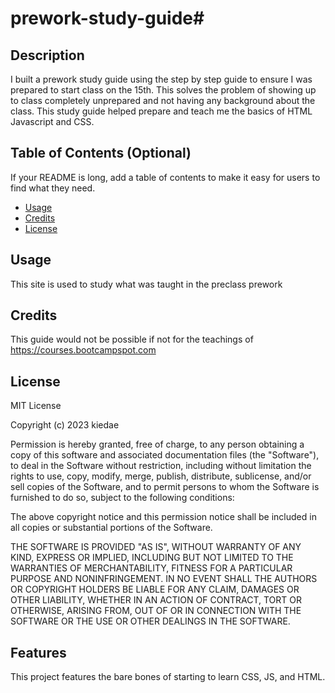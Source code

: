 # prework-study-guide# 

## Description

I built a prework study guide using the step by step guide to ensure I was prepared to start class on the 15th. This solves the problem of showing up to class completely unprepared and not having any background about the class. This study guide helped prepare and teach me the basics of HTML Javascript and CSS.

## Table of Contents (Optional)

If your README is long, add a table of contents to make it easy for users to find what they need.
- [Usage](#usage)
- [Credits](#credits)
- [License](#license)

## Usage
This site is used to study what was taught in the preclass prework

## Credits
This guide would not be possible if not for the teachings of 
https://courses.bootcampspot.com
## License

MIT License

Copyright (c) 2023 kiedae

Permission is hereby granted, free of charge, to any person obtaining a copy
of this software and associated documentation files (the "Software"), to deal
in the Software without restriction, including without limitation the rights
to use, copy, modify, merge, publish, distribute, sublicense, and/or sell
copies of the Software, and to permit persons to whom the Software is
furnished to do so, subject to the following conditions:

The above copyright notice and this permission notice shall be included in all
copies or substantial portions of the Software.

THE SOFTWARE IS PROVIDED "AS IS", WITHOUT WARRANTY OF ANY KIND, EXPRESS OR
IMPLIED, INCLUDING BUT NOT LIMITED TO THE WARRANTIES OF MERCHANTABILITY,
FITNESS FOR A PARTICULAR PURPOSE AND NONINFRINGEMENT. IN NO EVENT SHALL THE
AUTHORS OR COPYRIGHT HOLDERS BE LIABLE FOR ANY CLAIM, DAMAGES OR OTHER
LIABILITY, WHETHER IN AN ACTION OF CONTRACT, TORT OR OTHERWISE, ARISING FROM,
OUT OF OR IN CONNECTION WITH THE SOFTWARE OR THE USE OR OTHER DEALINGS IN THE
SOFTWARE.

## Features
This project features the bare bones of starting to learn CSS, JS, and HTML.
